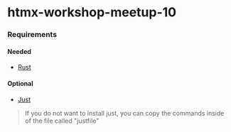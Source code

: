 <div class="oranda-hide">

# htmx-workshop-meetup-10

</div>

### Requirements

#### Needed

- [Rust](https://www.rust-lang.org/tools/install)

#### Optional

- [Just](https://just.systems/man/en/packages.html)

> If you do not want to install just, you can copy the commands inside of the file called "justfile"